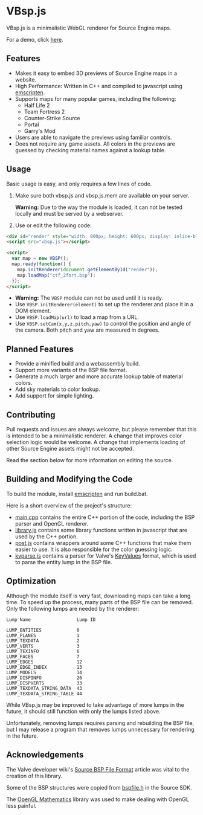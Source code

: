# VBsp.js

VBsp.js is a minimalistic WebGL renderer for Source Engine maps.

For a demo, click [here](http://cogg.rocks/vbsp/).

## Features
- Makes it easy to embed 3D previews of Source Engine maps in a website.
- High Performance: Written in C++ and compiled to javascript using [emscripten](https://kripken.github.io/emscripten-site/).
- Supports maps for many popular games, including the following:
  - Half Life 2
  - Team Fortress 2
  - Counter-Strike Source
  - Portal
  - Garry's Mod
- Users are able to navigate the previews using familiar controls.
- Does not require any game assets. All colors in the previews are guessed by checking material names against a lookup table.

## Usage

Basic usage is easy, and only requires a few lines of code.

1. Make sure both vbsp.js and vbsp.js.mem are available on your server.

    **Warning:** Due to the way the module is loaded, it can not be tested locally and must be served by a webserver.

2. Use or edit the following code:
```html
<div id="render" style="width: 800px; height: 600px; display: inline-block;"></div>
<script src="vbsp.js"></script>

<script>
  var map = new VBSP();
  map.ready(function() {
    map.initRenderer(document.getElementById("render"));
    map.loadMap("ctf_2fort.bsp");
  });
</script>
```
- **Warning:** The `VBSP` module can not be used until it is ready.
- Use `VBSP.initRenderer(element)` to set up the renderer and place it in a DOM element.
- Use `VBSP.loadMap(url)` to load a map from a URL.
- Use `VBSP.setCam(x,y,z,pitch,yaw)` to control the position and angle of the camera. Both pitch and yaw are measured in degrees.

## Planned Features
- Provide a minified build and a webassembly build.
- Support more variants of the BSP file format.
- Generate a much larger and more accurate lookup table of material colors.
- Add sky materials to color lookup.
- Add support for simple lighting.

## Contributing

Pull requests and issues are always welcome, but please remember that this is intended to be a minimalistic renderer. A change that improves color selection logic would be welcome. A change that implements loading of other Source Engine assets might not be accepted.

Read the section below for more information on editing the source.

## Building and Modifying the Code

To build the module, install [emscripten](https://kripken.github.io/emscripten-site/) and run build.bat.

Here is a short overview of the project's structure:
- [main.cpp](/src/main.cpp) contains the entire C++ portion of the code, including the BSP parser and OpenGL renderer.
- [library.js](/src/library.js) contains some library functions written in javascript that are used by the C++ portion.
- [post.js](/src/post.js) contains wrappers around some C++ functions that make them easier to use. It is also responsible for the color guessing logic.
- [kvparse.js](/src/kvparse.js) contains a parser for Valve's [KeyValues](https://developer.valvesoftware.com/wiki/KeyValues) format, which is used to parse the entity lump in the BSP file.

## Optimization

Although the module itself is very fast, downloading maps can take a long time. To speed up the process, many parts of the BSP file can be removed. Only the following lumps are needed by the renderer:

```
Lump Name                 Lump ID

LUMP_ENTITIES             0
LUMP_PLANES               1
LUMP_TEXDATA              2
LUMP_VERTS                3
LUMP_TEXINFO              6
LUMP_FACES                7
LUMP_EDGES                12
LUMP_EDGE_INDEX           13
LUMP_MODELS               14
LUMP_DISPINFO             26
LUMP_DISPVERTS            33
LUMP_TEXDATA_STRING_DATA  43
LUMP_TEXDATA_STRING_TABLE 44
```

While VBsp.js may be improved to take advantage of more lumps in the future, it should still function with only the lumps listed above.

Unfortunately, removing lumps requires parsing and rebuilding the BSP file, but I may release a program that removes lumps unnecessary for rendering in the future.

## Acknowledgements
The Valve developer wiki's [Source BSP File Format](https://developer.valvesoftware.com/wiki/Source_BSP_File_Format) article was vital to the creation of this library.

Some of the BSP structures were copied from [bspfile.h](https://github.com/ValveSoftware/source-sdk-2013/blob/master/sp/src/public/bspfile.h) in the Source SDK.

The [OpenGL Mathematics](https://glm.g-truc.net/0.9.8/index.html) library was used to make dealing with OpenGL less painful.
